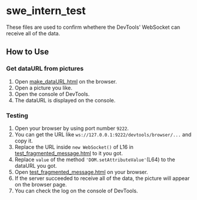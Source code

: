 # swe_intern_test

These files are used to confirm whethere the DevTools' WebSocket can receive all of the data.

## How to Use

### Get dataURL from pictures

1. Open [make_dataURL.html](https://github.com/shihonoda/swe_intern_test/blob/main/make_dataURL.html) on the browser.
2. Open a picture you like.
3. Open the console of DevTools.
4. The dataURL is displayed on the console.

### Testing

1. Open your browser by using port number `9222`.
2. You can get the URL like `ws://127.0.0.1:9222/devtools/browser/...` and copy it.
3. Replace the URL inside `new WebSocket()` of L16 in [test_fragmented_message.html](https://github.com/shihonoda/swe_intern_test/blob/main/test_fragmented_message.html) to it you got.
4. Replace `value` of the method `'DOM.setAttributeValue'`(L64) to the dataURL you got.
5. Open [test_fragmented_message.html](https://github.com/shihonoda/swe_intern_test/blob/main/test_fragmented_message.html) on your browser.
6. If the server succeeded to receive all of the data, the picture will appear on the browser page.
7. You can check the log on the console of DevTools.
